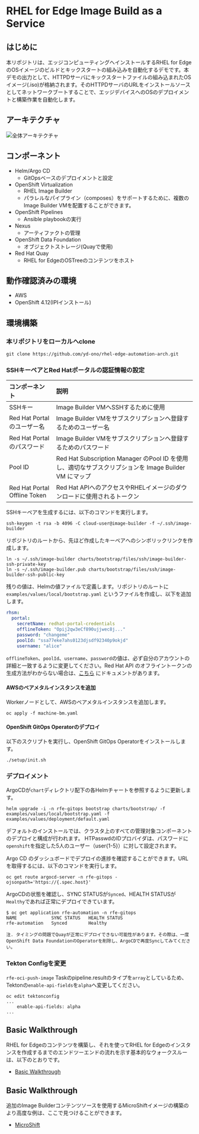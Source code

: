 # RHEL for Edge Image Build as a Service

## はじめに

本リポジトリは、エッジコンピューティングへインストールするRHEL for EdgeのOSイメージのビルドとキックスタートの組み込みを自動化するデモです。本デモの出力として、HTTPDサーバにキックスタートファイルの組み込まれたOSイメージ(.iso)が格納されます。そのHTTPDサーバのURLをインストールソースとしてネットワークブートすることで、エッジデバイスへのOSのデプロイメントと構築作業を自動化します。

## アーキテクチャ
![全体アーキテクチャ](/images/overall-architecture.png)

## コンポーネント

* Helm/Argo CD
  * GitOpsベースのデプロイメントと設定
* OpenShift Virtualization
  * RHEL Image Builder
  * パラレルなパイプライン（composes）をサポートするために、複数のImage Builder VMを配置することができます。
* OpenShift Pipelines
  * Ansible playbookの実行
* Nexus
  * アーティファクトの管理
* OpenShift Data Foundation
  *  オブジェクトストレージ(Quayで使用)
* Red Hat Quay
  * RHEL for EdgeのOSTreeのコンテンツをホスト

## 動作確認済みの環境

* AWS
* OpenShift 4.12(IPIインストール)

## 環境構築
### 本リポジトリをローカルへclone

```shell
git clone https://github.com/yd-ono/rhel-edge-automation-arch.git
```

### SSHキーペアとRed Hatポータルの認証情報の設定

| コンポーネント | 説明 |
| :---         | :---         |
| SSHキー   | Image Builder VMへSSHするために使用   |
| Red Hat Portalのユーザー名     | Image Builder VMをサブスクリプションへ登録するためのユーザー名     |
| Red Hat Portalのパスワード   | Image Builder VMをサブスクリプションへ登録するためのパスワード  |
| Pool ID     | Red Hat Subscription Manager のPool ID を使用し、適切なサブスクリプションを Image Builder VM にマップ    |
| Red Hat Portal Offline Token     | Red Hat APIへのアクセスやRHELイメージのダウンロードに使用されるトークン     |

SSHキーペアを生成するには、以下のコマンドを実行します。

```shell
ssh-keygen -t rsa -b 4096 -C cloud-user@image-builder -f ~/.ssh/image-builder
```

リポジトリのルートから、先ほど作成したキーペアへのシンボリックリンクを作成します。

```shell
ln -s ~/.ssh/image-builder charts/bootstrap/files/ssh/image-builder-ssh-private-key
ln -s ~/.ssh/image-builder.pub charts/bootstrap/files/ssh/image-builder-ssh-public-key
```

残りの値は、Helmの値ファイルで定義します。リポジトリのルートに `examples/values/local/bootstrap.yaml` というファイルを作成し、以下を追加します。

```yaml
rhsm:
  portal:
    secretName: redhat-portal-credentials
    offlineToken: "Opij2qw3eCf890ujjwec8j..."
    password: "changeme"
    poolId: "ssa77eke7ahs0123djsdf92340p9okjd"
    username: "alice"
```

`offlineToken`、`poolId`、`username`、`password`の値は、必ず自分のアカウントの詳細と一致するように変更してください。Red Hat API のオフライントークンの生成方法がわからない場合は、[こちら](https://access.redhat.com/articles/3626371#bgenerating-a-new-offline-tokenb-3) にドキュメントがあります。

#### AWSのベアメタルインスタンスを追加
Workerノードとして、AWSのベアメタルインスタンスを追加します。

```shell
oc apply -f machine-bm.yaml
```

#### OpenShift GitOps Operatorのデプロイ

以下のスクリプトを実行し、OpenShift GitOps Operatorをインストールします。

```shell
./setup/init.sh
```

### デプロイメント

ArgoCDが`chart`ディレクトリ配下の各Helmチャートを参照するように更新します。

```shell
helm upgrade -i -n rfe-gitops bootstrap charts/bootstrap/ -f examples/values/local/bootstrap.yaml -f examples/values/deployment/default.yaml
```

デフォルトのインストールでは、クラスタ上のすべての管理対象コンポーネントのデプロイと構成が行われます。
HTPasswdのIDプロバイダは、パスワードに`openshift`を指定した5人のユーザー（user{1-5}）に対して設定されます。

Argo CD のダッシュボードでデプロイの進捗を確認することができます。URL を取得するには、以下のコマンドを実行します。

```shell
oc get route argocd-server -n rfe-gitops -ojsonpath='https://{.spec.host}'
```

ArgoCDの状態を確認し、SYNC STATUSが`Synced`、HEALTH STATUSが`Healthy`であれば正常にデプロイできています。

```shell
$ oc get application rfe-automation -n rfe-gitops
NAME             SYNC STATUS   HEALTH STATUS
rfe-automation   Synced        Healthy
```

```
注. タイミングの問題でQuayが正常にデプロイできない可能性があります。その際は、一度OpenShift Data FoundationのOperatorを削除し、ArgoCDで再度Syncしてみてください。
```

### Tekton Configを変更
`rfe-oci-push-image` Taskのpipeline.resultのタイプを`array`としているため、Tektonの`enable-api-fields`を`alpha`へ変更してください。

```shell
oc edit tektonconfig
...
    enable-api-fields: alpha
...
```

## Basic Walkthrough
RHEL for Edgeのコンテンツを構築し、それを使ってRHEL for Edgeのインスタンスを作成するまでのエンドツーエンドの流れを示す基本的なウォークスルーは、以下のとおりです。

* [Basic Walkthrough](./docs/basic-walkthrough.md)

## Basic Walkthrough
追加のImage Builderコンテンツソースを使用するMicroShiftイメージの構築のより高度な例は、ここで見つけることができます。

* [MicroShift](./docs/microshift.md)